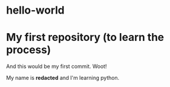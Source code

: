 # hello-world
# My first repository (to learn the process)

And this would be my first commit. Woot!

My name is **redacted** and I'm learning python.
